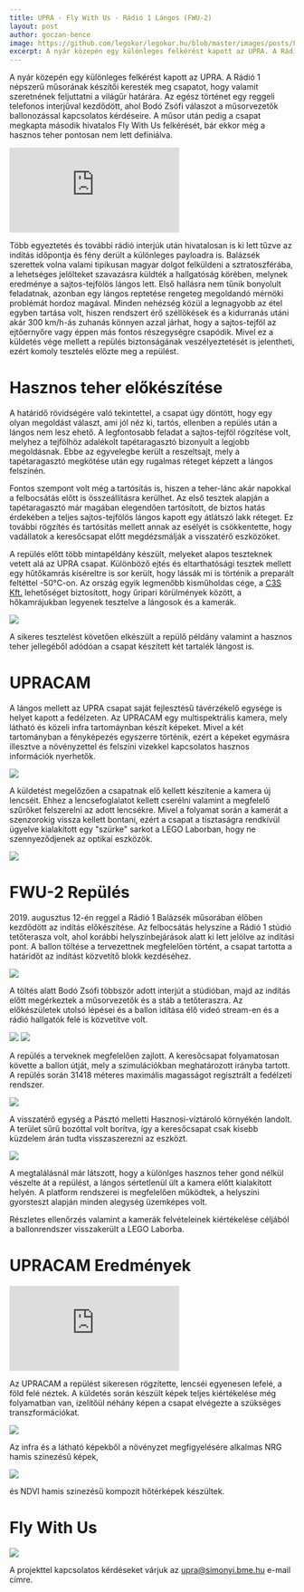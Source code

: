 ```yaml
---
title: UPRA - Fly With Us - Rádió 1 Lángos (FWU-2)
layout: post
author: goczan-bence
image: https://github.com/legokor/legokor.hu/blob/master/images/posts/FWU-2_cikk/mission_patch.jpg?raw=true
excerpt: A nyár közepén egy különleges felkérést kapott az UPRA. A Rádió 1 népszerű reggeli műsorának készítői keresték meg csapatot, hogy valamit szeretnének feljuttatni a világűr határára.
---
```


A nyár közepén egy különleges felkérést kapott az UPRA. A Rádió 1 népszerű műsorának készítői keresték meg csapatot, hogy valamit szeretnének feljuttatni a világűr határára. Az egész történet egy reggeli telefonos interjűval kezdődött, ahol Bodó Zsófi válaszot a műsorvezetők ballonozással kapcsolatos kérdéseire. A műsor után pedig a csapat megkapta második hivatalos Fly With Us felkérését, bár ekkor még a hasznos teher pontosan nem lett definiálva.

<div class="video16-9">
  <iframe src="https://www.youtube.com/watch?v=HbtcOerCxTE" frameborder="0" allowfullscreen></iframe>
</div>


Több egyeztetés és további rádió interjúk után hivatalosan is ki lett tűzve az indítás időpontja és fény derült a különleges payloadra is. Balázsék szerettek volna valami tipikusan magyar dolgot felküldeni a sztratoszférába, a lehetséges jelölteket szavazásra küldték a hallgatóság körében, melynek eredménye a sajtos-tejfölös lángos lett. Első hallásra nem tűnik bonyolult feladatnak, azonban egy lángos reptetése rengeteg megoldandó mérnöki problémát hordoz magával. Minden nehézség közül a legnagyobb az étel egyben tartása volt, hiszen rendszert érő széllökések és a kidurranás utáni akár 300 km/h-ás zuhanás könnyen azzal járhat, hogy a sajtos-tejföl az ejtőernyőre vagy éppen más fontos részegységre csapódik. Mivel ez a küldetés vége mellett a repülés biztonságának veszélyeztetését is jelentheti, ezért komoly tesztelés előzte meg a repülést.

# Hasznos teher előkészítése

A határidő rövidségére való tekintettel, a csapat úgy döntött, hogy egy olyan megoldást választ, ami jól néz ki, tartós, ellenben a repülés után a lángos nem lesz ehető. A legfontosabb feladat a sajtos-tejföl rögzítése volt, melyhez a tejfölhöz adalékolt tapétaragasztó bizonyult a legjobb megoldásnak. Ebbe az egyvelegbe került a reszeltsajt, mely a tapétaragasztó megkötése után egy rugalmas réteget képzett a lángos felszínén. 

Fontos szempont volt még a tartósítás is, hiszen a teher-lánc akár napokkal a felbocsátás előtt is összeállításra kerülhet. Az első tesztek alapján a tapétaragasztó már magában elegendően tartósított, de biztos hatás érdekében a teljes sajtos-tejfölös lángos kapott egy átlátszó lakk réteget. Ez további rögzítés és tartósítás mellett annak az esélyét is csökkentette, hogy vadállatok a keresőcsapat előtt megdézsmálják a visszatérő eszközöket.

A repülés előtt több mintapéldány készült, melyeket alapos teszteknek vetett alá az UPRA csapat. Különböző ejtés és eltarthatósági tesztek mellett egy hűtőkamrás kíséreltre is sor került, hogy lássák mi is történik a preparált feltéttel -50°C-on. Az ország egyik legmenőbb kisműholdas cége, a [C3S Kft.](https://www.c3s.hu/) lehetőséget biztosított, hogy űripari körülmények között, a hőkamrájukban legyenek tesztelve a lángosok és a kamerák.

![](/images/posts/FWU-2_cikk/kamrateszt.jpg)

A sikeres tesztelést követően elkészült a repülő példány valamint a hasznos teher jellegéből adódóan a csapat készített két tartalék lángost is.

# UPRACAM

A lángos mellett az UPRA csapat saját fejlesztésű távérzékelő egysége is helyet kapott a fedélzeten. Az UPRACAM egy multispektrális kamera, mely látható és közeli infra tartomáynban készít képeket. Mivel a két tartományban a fényképezés egyszerre történik, ezért a képeket egymásra illesztve a növényzettel és felszíni vizekkel kapcsolatos hasznos információk nyerhetők.

![](/images/posts/FWU-2_cikk/upracam.jpg)

A küldetést megelőzően a csapatnak elő kellett készítenie a kamera új lencséit. Ehhez a lencsefoglalatot kellett cserélni valamint a megfelelő szűrőket felszerelni az adott lencsékre. Mivel a folyamat során a kamerát a szenzorokig vissza kellett bontani, ezért a csapat a tisztaságra rendkívül ügyelve kialakított egy "szürke" sarkot a LEGO Laborban, hogy ne szennyeződjenek az optikai eszközök.

![](/images/posts/FWU-2_cikk/szurkeszoba.jpg)


# FWU-2 Repülés

2019\. augusztus 12-én reggel a Rádió 1 Balázsék műsorában élőben kezdődött az indítás előkészítése. Az felbocsátás helyszíne a Rádió 1 stúdió tetőterasza volt, ahol korábbi helyszínbejárások alatt ki lett jelölve az indítási pont. A ballon töltése a tervezettnek megfelelően történt, a csapat tartotta a határidőt az indítást közvetítő blokk kezdéséhez. 

![](/images/posts/FWU-2_cikk/ballontoltes.jpg)

A töltés alatt Bodó Zsófi többször adott interjút a stúdióban, majd az indítás előtt megérkeztek a műsorvezetők és a stáb a tetőteraszra. Az előkészületek utolsó lépései és a ballon idítása élő videó stream-en és a rádió hallgatók felé is közvetítve volt.

![](/images/posts/FWU-2_cikk/ballonfel.jpg)
![](/images/posts/FWU-2_cikk/balazsekneznek.jpg)


A repülés a terveknek megfelelően zajlott. A keresőcsapat folyamatosan követte a ballon útját, mely a szimulációkban meghatározott irányba tartott. A repülés során 31418 méteres maximális magasságot regisztrált a fedélzeti rendszer.

![](/images/posts/FWU-2_cikk/utvonal.jpg)

A visszatérő egység a Pásztó melletti Hasznosi-víztároló környékén landolt. A terület sűrű bozóttal volt borítva, így a keresőcsapat csak kisebb küzdelem árán tudta visszaszerezni az eszközt.

![](/images/posts/FWU-2_cikk/landolas.jpg)

A megtalálásnál már látszott, hogy a különlges hasznos teher gond nélkül vészelte át a repülést, a lángos sértetlenül ült a kamera előtt kialakított helyén. A platform rendszerei is megfelelően működtek, a helyszíni gyorsteszt alapján minden alegység üzemképes volt.

Részletes ellenőrzés valamint a kamerák felvételeinek kiértékelése céljából a ballonrendszer visszakerült a LEGO Laborba.

# UPRACAM Eredmények

<div class="video16-9">
  <iframe src="https://www.youtube.com/watch?v=H5K3UstCYDc" frameborder="0" allowfullscreen></iframe>
</div>

Az UPRACAM a repülést sikeresen rögzítette, lencséi egyenesen lefelé, a föld felé néztek. A küldetés során készült képek teljes kiértékelése még folyamatban van, ízelítőül néhány képen a csapat elvégezte a szükséges transzformációkat. 

![](/images/posts/FWU-2_cikk/nrg_comp.jpg)

Az infra és a látható képekből a növényzet megfigyelésére alkalmas NRG hamis szinezésű képek,

![](/images/posts/FWU-2_cikk/ndvi_comp.jpg)

és NDVI hamis szinezésű kompozit hőtérképek készültek.

# Fly With Us

![](/images/posts/matef-4_cikk/fly_with_us.jpg)

A projekttel kapcsolatos kérdéseket várjuk az [upra@simonyi.bme.hu](mailto:upra@simonyi.bme.hu) e-mail címre. 
